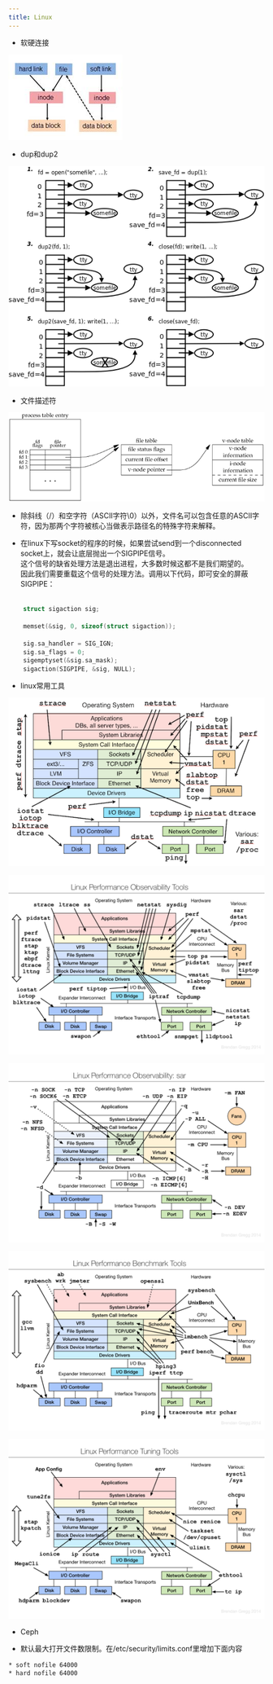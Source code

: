 ```yaml
---
title: Linux
---
```


* 软硬连接

![](/attach/linux/hard_link_soft_link.jpg)

* dup和dup2

![](/attach/linux/fs.dup.png)

* 文件描述符

![](/attach/linux/file_pointer.gif)

* 除斜线（/）和空字符（ASCII字符\0）以外，文件名可以包含任意的ASCII字符，因为那两个字符被核心当做表示路径名的特殊字符来解释。

* 在linux下写socket的程序的时候，如果尝试send到一个disconnected socket上，就会让底层抛出一个SIGPIPE信号。<br>
  这个信号的缺省处理方法是退出进程，大多数时候这都不是我们期望的。<br>
  因此我们需要重载这个信号的处理方法。调用以下代码，即可安全的屏蔽SIGPIPE：
```c

    struct sigaction sig;

    memset(&sig, 0, sizeof(struct sigaction));

    sig.sa_handler = SIG_IGN;
    sig.sa_flags = 0;
    sigemptyset(&sig.sa_mask);
    sigaction(SIGPIPE, &sig, NULL);

```

* linux常用工具

![](/attach/linux/linux_tools.png)

![](/attach/linux/linux_observability_tools.png)

![](/attach/linux/linux_observability_sar.png)

![](/attach/linux/linux_benchmarking_tools.png)

![](/attach/linux/linux_tuning_tools.png)

* Ceph

* 默认最大打开文件数限制。在/etc/security/limits.conf里增加下面内容
```
* soft nofile 64000
* hard nofile 64000
```

